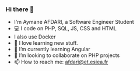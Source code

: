 ### Hi there 👋

- I'm Aymane AFDARI, a Software Engineer Student
- :computer: I code on PHP, SQL, JS, CSS and HTML
- I also use Docker 
- 🔭 I love learning new stuff.
- 🌱 I’m currently learning Angular
- 👯 I’m looking to collaborate on PHP projects 
- 📫 How to reach me: afdari@et.esiea.fr

<!--
**aymane28/aymane28** is a ✨ _special_ ✨ repository because its `README.md` (this file) appears on your GitHub profile.

Here are some ideas to get you started:

- 🔭 I love coding & learning new stuff.
- 🌱 I’m currently learning ...
- 👯 I’m looking to collaborate on PHP projects 
- 🤔 I’m looking for help with ...
- 💬 Ask me about ...
- 📫 How to reach me: afdari@et.esiea.fr
- 😄 Pronouns: ...
- ⚡ Fun fact: ...
-->
